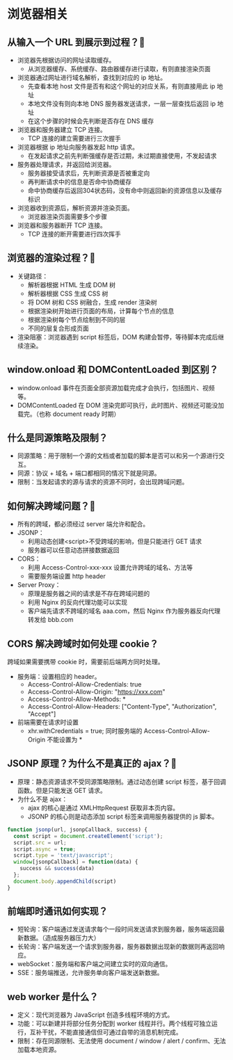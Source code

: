 # 浏览器相关
## 从输入一个 URL 到展示到过程？:star2:
- 浏览器先根据访问的网址读取缓存。
	- 从浏览器缓存、系统缓存、路由器缓存进行读取，有则直接渲染页面
- 浏览器通过网址进行域名解析，查找到对应的 ip 地址。
	- 先查看本地 host 文件是否有和这个网址的对应关系，有则直接用此 ip 地址
	- 本地文件没有则向本地 DNS 服务器发送请求，一层一层查找后返回 ip 地址
	- 在这个步骤的时候会先判断是否存在 DNS 缓存
- 浏览器和服务器建立 TCP 连接。
	- TCP 连接的建立需要进行三次握手
- 浏览器根据 ip 地址向服务器发起 http 请求。
	- 在发起请求之前先判断强缓存是否过期，未过期直接使用，不发起请求
- 服务器处理请求，并返回给浏览器。
	- 服务器接受请求后，先判断资源是否被重定向
	- 再判断请求中的信息是否命中协商缓存
	- 命中协商缓存后返回304状态码，没有命中则返回新的资源信息以及缓存标识
- 浏览器收到资源后，解析资源并渲染页面。
	- 浏览器渲染页面需要多个步骤
- 浏览器和服务器断开 TCP 连接。
	- TCP 连接的断开需要进行四次挥手

## 浏览器的渲染过程？:star2:
- 关键路径：
	- 解析器根据 HTML 生成 DOM 树
	- 解析器根据 CSS 生成 CSS 树
	- 将 DOM 树和 CSS 树融合，生成 render 渲染树
	- 根据渲染树开始进行页面的布局，计算每个节点的信息
	- 根据渲染树每个节点绘制到不同的层
	- 不同的层复合形成页面
- 渲染阻塞：浏览器遇到 script 标签后，DOM 构建会暂停，等待脚本完成后继续渲染。

## window.onload 和 DOMContentLoaded 到区别？
- window.onload 事件在页面全部资源加载完成才会执行，包括图片、视频等。
- DOMContentLoaded 在 DOM 渲染完即可执行，此时图片、视频还可能没加载完。（也称 document ready 时期）

## 什么是同源策略及限制？
- 同源策略：用于限制一个源的文档或者加载的脚本是否可以和另一个源进行交互。
- 同源：协议 + 域名 + 端口都相同的情况下就是同源。
- 限制：当发起请求的源与请求的资源不同时，会出现跨域问题。

## 如何解决跨域问题？:star2:
- 所有的跨域，都必须经过 server 端允许和配合。
- JSONP：
	- 利用动态创建\<script\>不受跨域的影响，但是只能进行 GET 请求
	- 服务器可以任意动态拼接数据返回
- CORS：
	- 利用 Access-Control-xxx-xxx 设置允许跨域的域名、方法等
	- 需要服务端设置 http header
- Server Proxy：
	- 原理是服务器之间的请求是不存在跨域问题的
	- 利用 Nginx 的反向代理功能可以实现
	- 客户端先请求不跨域的域名 aaa.com，然后 Nginx 作为服务器反向代理转发给 bbb.com

## CORS 解决跨域时如何处理 cookie？
跨域如果需要携带 cookie 时，需要前后端两方同时处理。
- 服务端：设置相应的 header。
	- Access-Control-Allow-Credentials: true
	- Access-Control-Allow-Origin: "https://xxx.com"
	- Access-Control-Allow-Methods: *
	- Access-Control-Allow-Headers: \["Content-Type", "Authorization", "Accept"\]
- 前端需要在请求时设置
  - xhr.withCredentials = true;
同时服务端的 Access-Control-Allow-Origin 不能设置为 *

## JSONP 原理？为什么不是真正的 ajax？:star2:
- 原理：静态资源请求不受同源策略限制。通过动态创建 script 标签，基于回调函数。但是只能发送 GET 请求。
- 为什么不是 ajax：
	- ajax 的核心是通过 XMLHttpRequest 获取非本页内容。
	- JSONP 的核心则是动态添加 script 标签来调用服务器提供的 js 脚本。
```javascript
function jsonp(url, jsonpCallback, success) {
  const script = document.createElement('script');
  script.src = url;
  script.async = true;
  script.type = 'text/javascript';
  window[jsonpCallback] = function(data) {
    success && success(data)
  };
  document.body.appendChild(script)
}
```

## 前端即时通讯如何实现？
- 短轮询：客户端通过发送请求每个一段时间发送请求到服务器，服务端返回最新数据。（造成服务器压力大）
- 长轮询：客户端发送一个请求到服务器，服务器数据出现新的数据则再返回响应。
- webSocket：服务端和客户端之间建立实时的双向通信。
- SSE：服务端推送，允许服务单向客户端发送新数据。

## web worker 是什么？
- 定义：现代浏览器为 JavaScript 创造多线程环境的方式。
- 功能：可以新建并将部分任务分配到 worker 线程并行。两个线程可独立运行，互补干扰，不能直接通信但可通过自带的消息机制完成。
- 限制：存在同源限制、无法使用 document / window / alert / confirm、无法加载本地资源。
